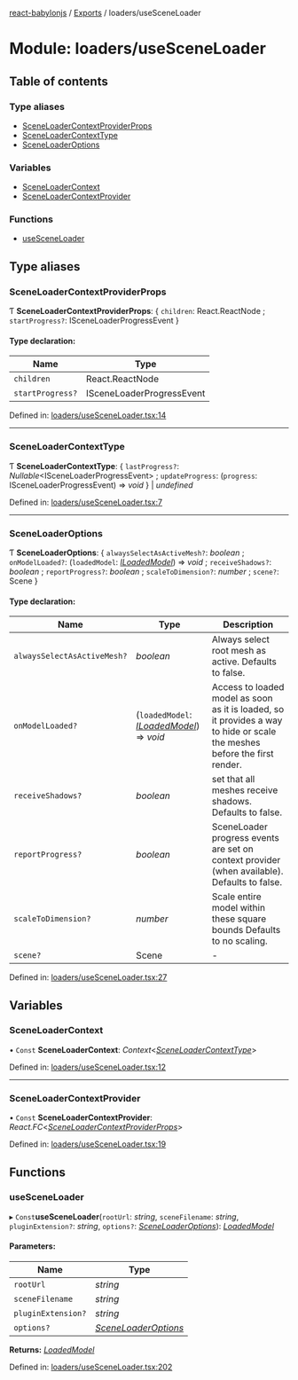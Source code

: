 [react-babylonjs](../README.md) / [Exports](../modules.md) / loaders/useSceneLoader

# Module: loaders/useSceneLoader

## Table of contents

### Type aliases

- [SceneLoaderContextProviderProps](loaders_usesceneloader.md#sceneloadercontextproviderprops)
- [SceneLoaderContextType](loaders_usesceneloader.md#sceneloadercontexttype)
- [SceneLoaderOptions](loaders_usesceneloader.md#sceneloaderoptions)

### Variables

- [SceneLoaderContext](loaders_usesceneloader.md#sceneloadercontext)
- [SceneLoaderContextProvider](loaders_usesceneloader.md#sceneloadercontextprovider)

### Functions

- [useSceneLoader](loaders_usesceneloader.md#usesceneloader)

## Type aliases

### SceneLoaderContextProviderProps

Ƭ **SceneLoaderContextProviderProps**: { `children`: React.ReactNode ; `startProgress?`: ISceneLoaderProgressEvent  }

#### Type declaration:

Name | Type |
------ | ------ |
`children` | React.ReactNode |
`startProgress?` | ISceneLoaderProgressEvent |

Defined in: [loaders/useSceneLoader.tsx:14](https://github.com/brianzinn/react-babylonjs/blob/eba7b00/src/hooks/loaders/useSceneLoader.tsx#L14)

___

### SceneLoaderContextType

Ƭ **SceneLoaderContextType**: { `lastProgress?`: *Nullable*<ISceneLoaderProgressEvent\> ; `updateProgress`: (`progress`: ISceneLoaderProgressEvent) => *void*  } \| *undefined*

Defined in: [loaders/useSceneLoader.tsx:7](https://github.com/brianzinn/react-babylonjs/blob/eba7b00/src/hooks/loaders/useSceneLoader.tsx#L7)

___

### SceneLoaderOptions

Ƭ **SceneLoaderOptions**: { `alwaysSelectAsActiveMesh?`: *boolean* ; `onModelLoaded?`: (`loadedModel`: [*ILoadedModel*](../interfaces/loaders/loadedmodel.iloadedmodel.md)) => *void* ; `receiveShadows?`: *boolean* ; `reportProgress?`: *boolean* ; `scaleToDimension?`: *number* ; `scene?`: Scene  }

#### Type declaration:

Name | Type | Description |
------ | ------ | ------ |
`alwaysSelectAsActiveMesh?` | *boolean* | Always select root mesh as active. Defaults to false.   |
`onModelLoaded?` | (`loadedModel`: [*ILoadedModel*](../interfaces/loaders/loadedmodel.iloadedmodel.md)) => *void* | Access to loaded model as soon as it is loaded, so it provides a way to hide or scale the meshes before the first render.   |
`receiveShadows?` | *boolean* | set that all meshes receive shadows. Defaults to false.   |
`reportProgress?` | *boolean* | SceneLoader progress events are set on context provider (when available). Defaults to false.   |
`scaleToDimension?` | *number* | Scale entire model within these square bounds Defaults to no scaling.   |
`scene?` | Scene | - |

Defined in: [loaders/useSceneLoader.tsx:27](https://github.com/brianzinn/react-babylonjs/blob/eba7b00/src/hooks/loaders/useSceneLoader.tsx#L27)

## Variables

### SceneLoaderContext

• `Const` **SceneLoaderContext**: *Context*<[*SceneLoaderContextType*](loaders_usesceneloader.md#sceneloadercontexttype)\>

Defined in: [loaders/useSceneLoader.tsx:12](https://github.com/brianzinn/react-babylonjs/blob/eba7b00/src/hooks/loaders/useSceneLoader.tsx#L12)

___

### SceneLoaderContextProvider

• `Const` **SceneLoaderContextProvider**: *React.FC*<[*SceneLoaderContextProviderProps*](loaders_usesceneloader.md#sceneloadercontextproviderprops)\>

Defined in: [loaders/useSceneLoader.tsx:19](https://github.com/brianzinn/react-babylonjs/blob/eba7b00/src/hooks/loaders/useSceneLoader.tsx#L19)

## Functions

### useSceneLoader

▸ `Const`**useSceneLoader**(`rootUrl`: *string*, `sceneFilename`: *string*, `pluginExtension?`: *string*, `options?`: [*SceneLoaderOptions*](loaders_usesceneloader.md#sceneloaderoptions)): [*LoadedModel*](../classes/loaders/loadedmodel.loadedmodel.md)

#### Parameters:

Name | Type |
------ | ------ |
`rootUrl` | *string* |
`sceneFilename` | *string* |
`pluginExtension?` | *string* |
`options?` | [*SceneLoaderOptions*](loaders_usesceneloader.md#sceneloaderoptions) |

**Returns:** [*LoadedModel*](../classes/loaders/loadedmodel.loadedmodel.md)

Defined in: [loaders/useSceneLoader.tsx:202](https://github.com/brianzinn/react-babylonjs/blob/eba7b00/src/hooks/loaders/useSceneLoader.tsx#L202)
